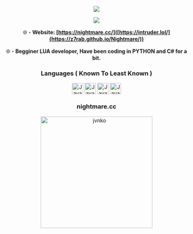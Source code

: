 <p align="center">
  <a href="https://guns.lol/syns"><img src="https://readme-typing-svg.herokuapp.com/?font=VT323&size=100&color=0000FF&center=true&width=1200&height=140&lines=7+R+A+B;O+N;T+O+P
"></a>
</p>

<div align="center">

<a href="https://discordapp.com/users/1042440993028460594" target="_blank"> <img src="https://discord.c99.nl/widget/theme-4/1042440993028460594.png"/></a>

🌐・**Website: [https://nightmare.cc/]([https://intruder.lol/](https://z7rab.github.io/Nightmare/))** 

🌐・**Begginer LUA developer, Have been coding in PYTHON and C# for a bit.** 

### Languages ( Known To Least Known )
<img align="center" alt="Java" width="30px" src="https://cdn.jsdelivr.net/gh/devicons/devicon/icons/lua/lua-original.svg" />
<img align="center" alt="Java" width="30px" src="https://cdn.jsdelivr.net/gh/devicons/devicon/icons/csharp/csharp-original.svg" />
<img align="center" alt="Java" width="30px" src="https://cdn.jsdelivr.net/gh/devicons/devicon/icons/python/python-original.svg" />
<img align="center" alt="Java" width="30px" src="https://upload.wikimedia.org/wikipedia/commons/thumb/6/61/HTML5_logo_and_wordmark.svg/130px-HTML5_logo_and_wordmark.svg.png" />

### nightmare.cc
<img align="center" alt="jvnko" width="300px" src="https://media.discordapp.net/attachments/1256072802071613450/1257963927644672050/Nightmare.cc.gif?ex=66a006f4&is=669eb574&hm=fa0c6e69efa6705262581e878c8ef2a7d5733e0d046852c7560764e818b6daf5&=&width=1155&height=578" />
